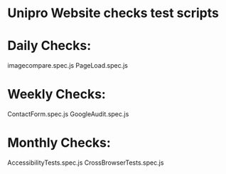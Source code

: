 # Unipro Website checks test scripts
# 
# Daily Checks:
  imagecompare.spec.js
  PageLoad.spec.js
# Weekly Checks:
  ContactForm.spec.js
  GoogleAudit.spec.js
# Monthly Checks:
  AccessibilityTests.spec.js
  CrossBrowserTests.spec.js
